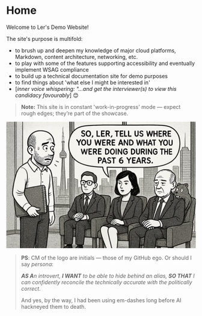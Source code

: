 # Home

Welcome to Ler's Demo Website!

The site's purpose is multifold:

- to brush up and deepen my knowledge of major cloud platforms, Markdown, content architecture, networking, etc. 
- to play with some of the features supporting accessibility and eventually implement WSAG compliance
- to build up a technical documentation site for demo purposes
- to find things about 'what else I might be interested in'
- \[*inner voice whispering: "...and get the interviewer(s) to view this candidacy favourably*] 😊

> **Note:** This site is in constant 'work-in-progress' mode — expect rough edges; they’re part of the showcase.

![Interview illustration - image as seen by my inner eye, during an 'internal dialog'](img/OPS_interview.png)

> **PS**: <span class="logo-text">CM</span> of the logo are initials — those of my GitHub ego. Or should I say *persona*:
>
> <em><strong>AS A</strong>n introvert, <strong>I WANT</strong> to be able to hide behind an alias, <strong>SO THAT</strong> I can confidently reconcile the technically accurate with the politically correct.</em>
>
> And yes, by the way, I had been using em-dashes long before AI hackneyed them to death.
